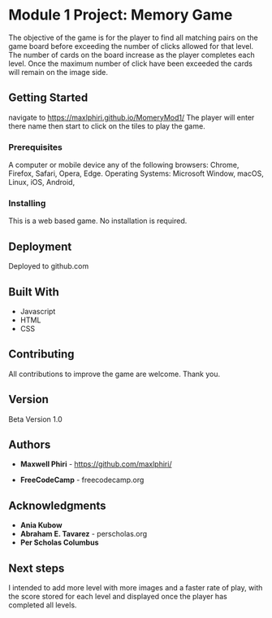 # Module 1 Project:  Memory Game

The objective of the game is for the player to find all matching pairs on the game board before exceeding the number of clicks allowed for that level. The number of cards on the board increase as the player completes each level. Once the maximum number of click have been exceeded the cards will remain on the image side.


## Getting Started
navigate to https://maxlphiri.github.io/MomeryMod1/
The player will enter there name then start to click on the tiles to play the game.

### Prerequisites

A computer or mobile device any of the following browsers: Chrome, Firefox, Safari, Opera, Edge.
Operating Systems: Microsoft Window, macOS, Linux, iOS, Android, 

### Installing

This is a web based game. No installation is required. 

## Deployment

Deployed to github.com

## Built With

* Javascript
* HTML
* CSS

## Contributing

All contributions to improve the game are welcome. Thank you.

## Version
Beta Version 1.0
## Authors

* **Maxwell Phiri** - https://github.com/maxlphiri/

* **FreeCodeCamp** - freecodecamp.org


## Acknowledgments
* **Ania Kubow**
* **Abraham E. Tavarez** - perscholas.org
* **Per Scholas Columbus** 


## Next steps

I intended to add more level with more images and a faster rate of play, with the score stored for each level and displayed once the player has completed all levels. 


